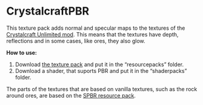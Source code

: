 # CrystalcraftPBR
This texture pack adds normal and specular maps to the textures of the [Crystalcraft Unlimited mod](https://modrinth.com/mod/crystalcraft-unlimited). This means that the textures have depth, reflections and in some cases, like ores, they also glow.

**How to use:**
1. Download [the texture pack](https://modrinth.com/resourcepack/crystalcraftpbr/versions) and put it in the “resourcepacks” folder.
2. Download a shader, that suports PBR and put it in the “shaderpacks” folder.

The parts of the textures that are based on vanilla textures, such as the rock around ores, are based on the [SPBR resource pack](https://modrinth.com/resourcepack/spbr).
